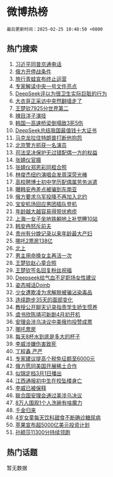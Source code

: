 # 微博热榜

`最后更新时间：2025-02-25 10:48:50 +0800`

## 热门搜索

1. [习近平同普京通电话](https://m.weibo.cn/search?containerid=100103type%3D1%26t%3D10%26q%3D%23%E4%B9%A0%E8%BF%91%E5%B9%B3%E5%90%8C%E6%99%AE%E4%BA%AC%E9%80%9A%E7%94%B5%E8%AF%9D%23&stream_entry_id=51&isnewpage=1&extparam=seat%3D1%26stream_entry_id%3D51%26c_type%3D51%26filter_type%3Drealtimehot%26cate%3D10103%26q%3D%2523%25E4%25B9%25A0%25E8%25BF%2591%25E5%25B9%25B3%25E5%2590%258C%25E6%2599%25AE%25E4%25BA%25AC%25E9%2580%259A%25E7%2594%25B5%25E8%25AF%259D%2523%26pos%3D0%26dgr%3D0%26display_time%3D1740451729%26pre_seqid%3D17404517290210418463136)
1. [俄方开停战条件](https://m.weibo.cn/search?containerid=100103type%3D1%26t%3D10%26q%3D%23%E4%BF%84%E6%96%B9%E5%BC%80%E5%81%9C%E6%88%98%E6%9D%A1%E4%BB%B6%23&stream_entry_id=31&isnewpage=1&extparam=seat%3D1%26c_type%3D31%26realpos%3D1%26cate%3D5001%26flag%3D1%26pos%3D0%26stream_entry_id%3D31%26lcate%3D5001%26filter_type%3Drealtimehot%26band_rank%3D1%26q%3D%2523%25E4%25BF%2584%25E6%2596%25B9%25E5%25BC%2580%25E5%2581%259C%25E6%2588%2598%25E6%259D%25A1%25E4%25BB%25B6%2523%26dgr%3D0%26display_time%3D1740451729%26pre_seqid%3D17404517290210418463136)
1. [旅行青蛙宣布终止运营](https://m.weibo.cn/search?containerid=100103type%3D1%26t%3D10%26q%3D%23%E6%97%85%E8%A1%8C%E9%9D%92%E8%9B%99%E5%AE%A3%E5%B8%83%E7%BB%88%E6%AD%A2%E8%BF%90%E8%90%A5%23&stream_entry_id=31&isnewpage=1&extparam=seat%3D1%26c_type%3D31%26realpos%3D2%26cate%3D5001%26flag%3D1%26pos%3D1%26stream_entry_id%3D31%26lcate%3D5001%26filter_type%3Drealtimehot%26band_rank%3D2%26q%3D%2523%25E6%2597%2585%25E8%25A1%258C%25E9%259D%2592%25E8%259B%2599%25E5%25AE%25A3%25E5%25B8%2583%25E7%25BB%2588%25E6%25AD%25A2%25E8%25BF%2590%25E8%2590%25A5%2523%26dgr%3D0%26display_time%3D1740451729%26pre_seqid%3D17404517290210418463136)
1. [专家解读中央一号文件亮点](https://m.weibo.cn/search?containerid=100103type%3D1%26t%3D10%26q%3D%23%E4%B8%93%E5%AE%B6%E8%A7%A3%E8%AF%BB%E4%B8%AD%E5%A4%AE%E4%B8%80%E5%8F%B7%E6%96%87%E4%BB%B6%E4%BA%AE%E7%82%B9%23&stream_entry_id=31&isnewpage=1&extparam=seat%3D1%26c_type%3D31%26realpos%3D3%26cate%3D5001%26flag%3D0%26pos%3D2%26stream_entry_id%3D31%26lcate%3D5001%26filter_type%3Drealtimehot%26band_rank%3D3%26q%3D%2523%25E4%25B8%2593%25E5%25AE%25B6%25E8%25A7%25A3%25E8%25AF%25BB%25E4%25B8%25AD%25E5%25A4%25AE%25E4%25B8%2580%25E5%258F%25B7%25E6%2596%2587%25E4%25BB%25B6%25E4%25BA%25AE%25E7%2582%25B9%2523%26dgr%3D0%26display_time%3D1740451729%26pre_seqid%3D17404517290210418463136)
1. [DeepSeek评以为很卫生实际巨脏的行为](https://m.weibo.cn/search?containerid=100103type%3D1%26t%3D10%26q%3DDeepSeek%E8%AF%84%E4%BB%A5%E4%B8%BA%E5%BE%88%E5%8D%AB%E7%94%9F%E5%AE%9E%E9%99%85%E5%B7%A8%E8%84%8F%E7%9A%84%E8%A1%8C%E4%B8%BA&stream_entry_id=31&isnewpage=1&extparam=seat%3D1%26c_type%3D31%26realpos%3D4%26cate%3D5001%26flag%3D2%26pos%3D3%26stream_entry_id%3D31%26lcate%3D5001%26filter_type%3Drealtimehot%26band_rank%3D4%26q%3DDeepSeek%25E8%25AF%2584%25E4%25BB%25A5%25E4%25B8%25BA%25E5%25BE%2588%25E5%258D%25AB%25E7%2594%259F%25E5%25AE%259E%25E9%2599%2585%25E5%25B7%25A8%25E8%2584%258F%25E7%259A%2584%25E8%25A1%258C%25E4%25B8%25BA%26dgr%3D0%26display_time%3D1740451729%26pre_seqid%3D17404517290210418463136)
1. [大衣哥正采访中突然翻墙走了](https://m.weibo.cn/search?containerid=100103type%3D1%26t%3D10%26q%3D%23%E5%A4%A7%E8%A1%A3%E5%93%A5%E6%AD%A3%E9%87%87%E8%AE%BF%E4%B8%AD%E7%AA%81%E7%84%B6%E7%BF%BB%E5%A2%99%E8%B5%B0%E4%BA%86%23&stream_entry_id=31&isnewpage=1&extparam=seat%3D1%26c_type%3D31%26realpos%3D5%26cate%3D5001%26flag%3D2%26pos%3D4%26stream_entry_id%3D31%26lcate%3D5001%26filter_type%3Drealtimehot%26band_rank%3D5%26q%3D%2523%25E5%25A4%25A7%25E8%25A1%25A3%25E5%2593%25A5%25E6%25AD%25A3%25E9%2587%2587%25E8%25AE%25BF%25E4%25B8%25AD%25E7%25AA%2581%25E7%2584%25B6%25E7%25BF%25BB%25E5%25A2%2599%25E8%25B5%25B0%25E4%25BA%2586%2523%26dgr%3D0%26display_time%3D1740451729%26pre_seqid%3D17404517290210418463136)
1. [王楚钦7925分世界第二](https://m.weibo.cn/search?containerid=100103type%3D1%26t%3D10%26q%3D%23%E7%8E%8B%E6%A5%9A%E9%92%A67925%E5%88%86%E4%B8%96%E7%95%8C%E7%AC%AC%E4%BA%8C%23&stream_entry_id=31&isnewpage=1&extparam=seat%3D1%26c_type%3D31%26realpos%3D6%26cate%3D5001%26flag%3D16%26pos%3D5%26stream_entry_id%3D31%26lcate%3D5001%26filter_type%3Drealtimehot%26band_rank%3D6%26q%3D%2523%25E7%258E%258B%25E6%25A5%259A%25E9%2592%25A67925%25E5%2588%2586%25E4%25B8%2596%25E7%2595%258C%25E7%25AC%25AC%25E4%25BA%258C%2523%26dgr%3D0%26display_time%3D1740451729%26pre_seqid%3D17404517290210418463136)
1. [辣目洋子演技](https://m.weibo.cn/search?containerid=100103type%3D1%26t%3D10%26q%3D%E8%BE%A3%E7%9B%AE%E6%B4%8B%E5%AD%90%E6%BC%94%E6%8A%80&stream_entry_id=31&isnewpage=1&extparam=seat%3D1%26c_type%3D31%26realpos%3D7%26cate%3D5001%26flag%3D1%26pos%3D6%26stream_entry_id%3D31%26lcate%3D5001%26filter_type%3Drealtimehot%26band_rank%3D7%26q%3D%25E8%25BE%25A3%25E7%259B%25AE%25E6%25B4%258B%25E5%25AD%2590%25E6%25BC%2594%25E6%258A%2580%26dgr%3D0%26display_time%3D1740451729%26pre_seqid%3D17404517290210418463136)
1. [韩国一高速桥梁倒塌致3死5伤](https://m.weibo.cn/search?containerid=100103type%3D1%26t%3D10%26q%3D%23%E9%9F%A9%E5%9B%BD%E4%B8%80%E9%AB%98%E9%80%9F%E6%A1%A5%E6%A2%81%E5%80%92%E5%A1%8C%E8%87%B43%E6%AD%BB5%E4%BC%A4%23&stream_entry_id=31&isnewpage=1&extparam=seat%3D1%26c_type%3D31%26realpos%3D8%26cate%3D5001%26flag%3D1%26pos%3D7%26stream_entry_id%3D31%26lcate%3D5001%26filter_type%3Drealtimehot%26band_rank%3D8%26q%3D%2523%25E9%259F%25A9%25E5%259B%25BD%25E4%25B8%2580%25E9%25AB%2598%25E9%2580%259F%25E6%25A1%25A5%25E6%25A2%2581%25E5%2580%2592%25E5%25A1%258C%25E8%2587%25B43%25E6%25AD%25BB5%25E4%25BC%25A4%2523%26dgr%3D0%26display_time%3D1740451729%26pre_seqid%3D17404517290210418463136)
1. [DeepSeek总结我国最值钱十大证书](https://m.weibo.cn/search?containerid=100103type%3D1%26t%3D10%26q%3DDeepSeek%E6%80%BB%E7%BB%93%E6%88%91%E5%9B%BD%E6%9C%80%E5%80%BC%E9%92%B1%E5%8D%81%E5%A4%A7%E8%AF%81%E4%B9%A6&stream_entry_id=31&isnewpage=1&extparam=seat%3D1%26c_type%3D31%26realpos%3D9%26cate%3D5001%26flag%3D0%26pos%3D8%26stream_entry_id%3D31%26lcate%3D5001%26filter_type%3Drealtimehot%26band_rank%3D9%26q%3DDeepSeek%25E6%2580%25BB%25E7%25BB%2593%25E6%2588%2591%25E5%259B%25BD%25E6%259C%2580%25E5%2580%25BC%25E9%2592%25B1%25E5%258D%2581%25E5%25A4%25A7%25E8%25AF%2581%25E4%25B9%25A6%26dgr%3D0%26display_time%3D1740451729%26pre_seqid%3D17404517290210418463136)
1. [马克龙拉住特朗普打断他抱怨](https://m.weibo.cn/search?containerid=100103type%3D1%26t%3D10%26q%3D%23%E9%A9%AC%E5%85%8B%E9%BE%99%E6%8B%89%E4%BD%8F%E7%89%B9%E6%9C%97%E6%99%AE%E6%89%93%E6%96%AD%E4%BB%96%E6%8A%B1%E6%80%A8%23&stream_entry_id=31&isnewpage=1&extparam=seat%3D1%26c_type%3D31%26realpos%3D10%26cate%3D5001%26flag%3D1%26pos%3D9%26stream_entry_id%3D31%26lcate%3D5001%26filter_type%3Drealtimehot%26band_rank%3D10%26q%3D%2523%25E9%25A9%25AC%25E5%2585%258B%25E9%25BE%2599%25E6%258B%2589%25E4%25BD%258F%25E7%2589%25B9%25E6%259C%2597%25E6%2599%25AE%25E6%2589%2593%25E6%2596%25AD%25E4%25BB%2596%25E6%258A%25B1%25E6%2580%25A8%2523%26dgr%3D0%26display_time%3D1740451729%26pre_seqid%3D17404517290210418463136)
1. [北京警方抓获一名演员](https://m.weibo.cn/search?containerid=100103type%3D1%26t%3D10%26q%3D%23%E5%8C%97%E4%BA%AC%E8%AD%A6%E6%96%B9%E6%8A%93%E8%8E%B7%E4%B8%80%E5%90%8D%E6%BC%94%E5%91%98%23&stream_entry_id=31&isnewpage=1&extparam=seat%3D1%26c_type%3D31%26realpos%3D11%26cate%3D5001%26flag%3D2%26pos%3D10%26stream_entry_id%3D31%26lcate%3D5001%26filter_type%3Drealtimehot%26band_rank%3D11%26q%3D%2523%25E5%258C%2597%25E4%25BA%25AC%25E8%25AD%25A6%25E6%2596%25B9%25E6%258A%2593%25E8%258E%25B7%25E4%25B8%2580%25E5%2590%258D%25E6%25BC%2594%25E5%2591%2598%2523%26dgr%3D0%26display_time%3D1740451729%26pre_seqid%3D17404517290210418463136)
1. [司法坚决保护无过错配偶一方的权益](https://m.weibo.cn/search?containerid=100103type%3D1%26t%3D10%26q%3D%23%E5%8F%B8%E6%B3%95%E5%9D%9A%E5%86%B3%E4%BF%9D%E6%8A%A4%E6%97%A0%E8%BF%87%E9%94%99%E9%85%8D%E5%81%B6%E4%B8%80%E6%96%B9%E7%9A%84%E6%9D%83%E7%9B%8A%23&stream_entry_id=31&isnewpage=1&extparam=seat%3D1%26c_type%3D31%26realpos%3D12%26cate%3D5001%26flag%3D0%26pos%3D11%26stream_entry_id%3D31%26lcate%3D5001%26filter_type%3Drealtimehot%26band_rank%3D12%26q%3D%2523%25E5%258F%25B8%25E6%25B3%2595%25E5%259D%259A%25E5%2586%25B3%25E4%25BF%259D%25E6%258A%25A4%25E6%2597%25A0%25E8%25BF%2587%25E9%2594%2599%25E9%2585%258D%25E5%2581%25B6%25E4%25B8%2580%25E6%2596%25B9%25E7%259A%2584%25E6%259D%2583%25E7%259B%258A%2523%26dgr%3D0%26display_time%3D1740451729%26pre_seqid%3D17404517290210418463136)
1. [张婧仪官摄](https://m.weibo.cn/search?containerid=100103type%3D1%26t%3D10%26q%3D%23%E5%BC%A0%E5%A9%A7%E4%BB%AA%E5%AE%98%E6%91%84%23&stream_entry_id=31&isnewpage=1&extparam=seat%3D1%26c_type%3D31%26realpos%3D13%26cate%3D5001%26flag%3D0%26pos%3D12%26stream_entry_id%3D31%26lcate%3D5001%26filter_type%3Drealtimehot%26band_rank%3D13%26q%3D%2523%25E5%25BC%25A0%25E5%25A9%25A7%25E4%25BB%25AA%25E5%25AE%2598%25E6%2591%2584%2523%26dgr%3D0%26display_time%3D1740451729%26pre_seqid%3D17404517290210418463136)
1. [张婧仪郑恩彩同框合照](https://m.weibo.cn/search?containerid=100103type%3D1%26t%3D10%26q%3D%23%E5%BC%A0%E5%A9%A7%E4%BB%AA%E9%83%91%E6%81%A9%E5%BD%A9%E5%90%8C%E6%A1%86%E5%90%88%E7%85%A7%23&stream_entry_id=31&isnewpage=1&extparam=seat%3D1%26c_type%3D31%26realpos%3D14%26cate%3D5001%26flag%3D1%26pos%3D13%26stream_entry_id%3D31%26lcate%3D5001%26filter_type%3Drealtimehot%26band_rank%3D14%26q%3D%2523%25E5%25BC%25A0%25E5%25A9%25A7%25E4%25BB%25AA%25E9%2583%2591%25E6%2581%25A9%25E5%25BD%25A9%25E5%2590%258C%25E6%25A1%2586%25E5%2590%2588%25E7%2585%25A7%2523%26dgr%3D0%26display_time%3D1740451729%26pre_seqid%3D17404517290210418463136)
1. [林俊杰纽约演唱会发周深荧光棒](https://m.weibo.cn/search?containerid=100103type%3D1%26t%3D10%26q%3D%23%E6%9E%97%E4%BF%8A%E6%9D%B0%E7%BA%BD%E7%BA%A6%E6%BC%94%E5%94%B1%E4%BC%9A%E5%8F%91%E5%91%A8%E6%B7%B1%E8%8D%A7%E5%85%89%E6%A3%92%23&stream_entry_id=31&isnewpage=1&extparam=seat%3D1%26c_type%3D31%26realpos%3D15%26cate%3D5001%26flag%3D0%26pos%3D14%26stream_entry_id%3D31%26lcate%3D5001%26filter_type%3Drealtimehot%26band_rank%3D15%26q%3D%2523%25E6%259E%2597%25E4%25BF%258A%25E6%259D%25B0%25E7%25BA%25BD%25E7%25BA%25A6%25E6%25BC%2594%25E5%2594%25B1%25E4%25BC%259A%25E5%258F%2591%25E5%2591%25A8%25E6%25B7%25B1%25E8%258D%25A7%25E5%2585%2589%25E6%25A3%2592%2523%26dgr%3D0%26display_time%3D1740451729%26pre_seqid%3D17404517290210418463136)
1. [高校聘博士初中学历配偶属劳务派遣](https://m.weibo.cn/search?containerid=100103type%3D1%26t%3D10%26q%3D%23%E9%AB%98%E6%A0%A1%E8%81%98%E5%8D%9A%E5%A3%AB%E5%88%9D%E4%B8%AD%E5%AD%A6%E5%8E%86%E9%85%8D%E5%81%B6%E5%B1%9E%E5%8A%B3%E5%8A%A1%E6%B4%BE%E9%81%A3%23&stream_entry_id=31&isnewpage=1&extparam=seat%3D1%26c_type%3D31%26realpos%3D16%26cate%3D5001%26flag%3D0%26pos%3D15%26stream_entry_id%3D31%26lcate%3D5001%26filter_type%3Drealtimehot%26band_rank%3D16%26q%3D%2523%25E9%25AB%2598%25E6%25A0%25A1%25E8%2581%2598%25E5%258D%259A%25E5%25A3%25AB%25E5%2588%259D%25E4%25B8%25AD%25E5%25AD%25A6%25E5%258E%2586%25E9%2585%258D%25E5%2581%25B6%25E5%25B1%259E%25E5%258A%25B3%25E5%258A%25A1%25E6%25B4%25BE%25E9%2581%25A3%2523%26dgr%3D0%26display_time%3D1740451729%26pre_seqid%3D17404517290210418463136)
1. [曝韩安冉差点被骗到东南亚](https://m.weibo.cn/search?containerid=100103type%3D1%26t%3D10%26q%3D%23%E6%9B%9D%E9%9F%A9%E5%AE%89%E5%86%89%E5%B7%AE%E7%82%B9%E8%A2%AB%E9%AA%97%E5%88%B0%E4%B8%9C%E5%8D%97%E4%BA%9A%23&stream_entry_id=31&isnewpage=1&extparam=seat%3D1%26c_type%3D31%26realpos%3D17%26cate%3D5001%26flag%3D1%26pos%3D16%26stream_entry_id%3D31%26lcate%3D5001%26filter_type%3Drealtimehot%26band_rank%3D17%26q%3D%2523%25E6%259B%259D%25E9%259F%25A9%25E5%25AE%2589%25E5%2586%2589%25E5%25B7%25AE%25E7%2582%25B9%25E8%25A2%25AB%25E9%25AA%2597%25E5%2588%25B0%25E4%25B8%259C%25E5%258D%2597%25E4%25BA%259A%2523%26dgr%3D0%26display_time%3D1740451729%26pre_seqid%3D17404517290210418463136)
1. [俄方要求乌军投降不再加入北约](https://m.weibo.cn/search?containerid=100103type%3D1%26t%3D10%26q%3D%23%E4%BF%84%E6%96%B9%E8%A6%81%E6%B1%82%E4%B9%8C%E5%86%9B%E6%8A%95%E9%99%8D%E4%B8%8D%E5%86%8D%E5%8A%A0%E5%85%A5%E5%8C%97%E7%BA%A6%23&stream_entry_id=31&isnewpage=1&extparam=seat%3D1%26c_type%3D31%26realpos%3D18%26cate%3D5001%26flag%3D1%26pos%3D17%26stream_entry_id%3D31%26lcate%3D5001%26filter_type%3Drealtimehot%26band_rank%3D18%26q%3D%2523%25E4%25BF%2584%25E6%2596%25B9%25E8%25A6%2581%25E6%25B1%2582%25E4%25B9%258C%25E5%2586%259B%25E6%258A%2595%25E9%2599%258D%25E4%25B8%258D%25E5%2586%258D%25E5%258A%25A0%25E5%2585%25A5%25E5%258C%2597%25E7%25BA%25A6%2523%26dgr%3D0%26display_time%3D1740451729%26pre_seqid%3D17404517290210418463136)
1. [宝安机场回应男团插队登机](https://m.weibo.cn/search?containerid=100103type%3D1%26t%3D10%26q%3D%23%E5%AE%9D%E5%AE%89%E6%9C%BA%E5%9C%BA%E5%9B%9E%E5%BA%94%E7%94%B7%E5%9B%A2%E6%8F%92%E9%98%9F%E7%99%BB%E6%9C%BA%23&stream_entry_id=31&isnewpage=1&extparam=seat%3D1%26c_type%3D31%26realpos%3D19%26cate%3D5001%26flag%3D1%26pos%3D18%26stream_entry_id%3D31%26lcate%3D5001%26filter_type%3Drealtimehot%26band_rank%3D19%26q%3D%2523%25E5%25AE%259D%25E5%25AE%2589%25E6%259C%25BA%25E5%259C%25BA%25E5%259B%259E%25E5%25BA%2594%25E7%2594%25B7%25E5%259B%25A2%25E6%258F%2592%25E9%2598%259F%25E7%2599%25BB%25E6%259C%25BA%2523%26dgr%3D0%26display_time%3D1740451729%26pre_seqid%3D17404517290210418463136)
1. [年龄越大越容易得带状疱疹](https://m.weibo.cn/search?containerid=100103type%3D1%26t%3D10%26q%3D%23%E5%B9%B4%E9%BE%84%E8%B6%8A%E5%A4%A7%E8%B6%8A%E5%AE%B9%E6%98%93%E5%BE%97%E5%B8%A6%E7%8A%B6%E7%96%B1%E7%96%B9%23&stream_entry_id=31&isnewpage=1&extparam=seat%3D1%26c_type%3D31%26realpos%3D20%26cate%3D5001%26flag%3D1%26pos%3D19%26stream_entry_id%3D31%26lcate%3D5001%26filter_type%3Drealtimehot%26adid%3D276053%26band_rank%3D20%26q%3D%2523%25E5%25B9%25B4%25E9%25BE%2584%25E8%25B6%258A%25E5%25A4%25A7%25E8%25B6%258A%25E5%25AE%25B9%25E6%2598%2593%25E5%25BE%2597%25E5%25B8%25A6%25E7%258A%25B6%25E7%2596%25B1%25E7%2596%25B9%2523%26dgr%3D0%26display_time%3D1740451729%26pre_seqid%3D17404517290210418463136)
1. [上海一女子坐地铁躺地上补觉睡10站](https://m.weibo.cn/search?containerid=100103type%3D1%26t%3D10%26q%3D%23%E4%B8%8A%E6%B5%B7%E4%B8%80%E5%A5%B3%E5%AD%90%E5%9D%90%E5%9C%B0%E9%93%81%E8%BA%BA%E5%9C%B0%E4%B8%8A%E8%A1%A5%E8%A7%89%E7%9D%A110%E7%AB%99%23&stream_entry_id=31&isnewpage=1&extparam=seat%3D1%26c_type%3D31%26realpos%3D21%26cate%3D5001%26flag%3D1%26pos%3D20%26stream_entry_id%3D31%26lcate%3D5001%26filter_type%3Drealtimehot%26band_rank%3D21%26q%3D%2523%25E4%25B8%258A%25E6%25B5%25B7%25E4%25B8%2580%25E5%25A5%25B3%25E5%25AD%2590%25E5%259D%2590%25E5%259C%25B0%25E9%2593%2581%25E8%25BA%25BA%25E5%259C%25B0%25E4%25B8%258A%25E8%25A1%25A5%25E8%25A7%2589%25E7%259D%25A110%25E7%25AB%2599%2523%26dgr%3D0%26display_time%3D1740451729%26pre_seqid%3D17404517290210418463136)
1. [韩安冉怒斥前夫](https://m.weibo.cn/search?containerid=100103type%3D1%26t%3D10%26q%3D%23%E9%9F%A9%E5%AE%89%E5%86%89%E6%80%92%E6%96%A5%E5%89%8D%E5%A4%AB%23&stream_entry_id=31&isnewpage=1&extparam=seat%3D1%26c_type%3D31%26realpos%3D22%26cate%3D5001%26flag%3D2%26pos%3D21%26stream_entry_id%3D31%26lcate%3D5001%26filter_type%3Drealtimehot%26band_rank%3D22%26q%3D%2523%25E9%259F%25A9%25E5%25AE%2589%25E5%2586%2589%25E6%2580%2592%25E6%2596%25A5%25E5%2589%258D%25E5%25A4%25AB%2523%26dgr%3D0%26display_time%3D1740451729%26pre_seqid%3D17404517290210418463136)
1. [贵州有分娩记录以来年龄最大产妇](https://m.weibo.cn/search?containerid=100103type%3D1%26t%3D10%26q%3D%23%E8%B4%B5%E5%B7%9E%E6%9C%89%E5%88%86%E5%A8%A9%E8%AE%B0%E5%BD%95%E4%BB%A5%E6%9D%A5%E5%B9%B4%E9%BE%84%E6%9C%80%E5%A4%A7%E4%BA%A7%E5%A6%87%23&stream_entry_id=31&isnewpage=1&extparam=seat%3D1%26c_type%3D31%26realpos%3D23%26cate%3D5001%26flag%3D0%26pos%3D22%26stream_entry_id%3D31%26lcate%3D5001%26filter_type%3Drealtimehot%26band_rank%3D23%26q%3D%2523%25E8%25B4%25B5%25E5%25B7%259E%25E6%259C%2589%25E5%2588%2586%25E5%25A8%25A9%25E8%25AE%25B0%25E5%25BD%2595%25E4%25BB%25A5%25E6%259D%25A5%25E5%25B9%25B4%25E9%25BE%2584%25E6%259C%2580%25E5%25A4%25A7%25E4%25BA%25A7%25E5%25A6%2587%2523%26dgr%3D0%26display_time%3D1740451729%26pre_seqid%3D17404517290210418463136)
1. [哪吒2票房138亿](https://m.weibo.cn/search?containerid=100103type%3D1%26t%3D10%26q%3D%23%E5%93%AA%E5%90%922%E7%A5%A8%E6%88%BF138%E4%BA%BF%23&stream_entry_id=31&isnewpage=1&extparam=seat%3D1%26c_type%3D31%26realpos%3D24%26cate%3D5001%26flag%3D1%26pos%3D23%26stream_entry_id%3D31%26lcate%3D5001%26filter_type%3Drealtimehot%26band_rank%3D24%26q%3D%2523%25E5%2593%25AA%25E5%2590%25922%25E7%25A5%25A8%25E6%2588%25BF138%25E4%25BA%25BF%2523%26dgr%3D0%26display_time%3D1740451729%26pre_seqid%3D17404517290210418463136)
1. [北上](https://m.weibo.cn/search?containerid=100103type%3D1%26t%3D10%26q%3D%E5%8C%97%E4%B8%8A&stream_entry_id=31&isnewpage=1&extparam=seat%3D1%26c_type%3D31%26realpos%3D25%26cate%3D5001%26flag%3D1%26pos%3D24%26stream_entry_id%3D31%26lcate%3D5001%26filter_type%3Drealtimehot%26band_rank%3D25%26q%3D%25E5%258C%2597%25E4%25B8%258A%26dgr%3D0%26display_time%3D1740451729%26pre_seqid%3D17404517290210418463136)
1. [男主用命换女主再活一次](https://m.weibo.cn/search?containerid=100103type%3D1%26t%3D10%26q%3D%E7%94%B7%E4%B8%BB%E7%94%A8%E5%91%BD%E6%8D%A2%E5%A5%B3%E4%B8%BB%E5%86%8D%E6%B4%BB%E4%B8%80%E6%AC%A1&stream_entry_id=31&isnewpage=1&extparam=seat%3D1%26c_type%3D31%26realpos%3D26%26cate%3D5001%26flag%3D1%26pos%3D25%26stream_entry_id%3D31%26lcate%3D5001%26filter_type%3Drealtimehot%26band_rank%3D26%26q%3D%25E7%2594%25B7%25E4%25B8%25BB%25E7%2594%25A8%25E5%2591%25BD%25E6%258D%25A2%25E5%25A5%25B3%25E4%25B8%25BB%25E5%2586%258D%25E6%25B4%25BB%25E4%25B8%2580%25E6%25AC%25A1%26dgr%3D0%26display_time%3D1740451729%26pre_seqid%3D17404517290210418463136)
1. [王楚钦赵心童合照](https://m.weibo.cn/search?containerid=100103type%3D1%26t%3D10%26q%3D%23%E7%8E%8B%E6%A5%9A%E9%92%A6%E8%B5%B5%E5%BF%83%E7%AB%A5%E5%90%88%E7%85%A7%23&stream_entry_id=31&isnewpage=1&extparam=seat%3D1%26c_type%3D31%26realpos%3D27%26cate%3D5001%26flag%3D1%26pos%3D26%26stream_entry_id%3D31%26lcate%3D5001%26filter_type%3Drealtimehot%26band_rank%3D27%26q%3D%2523%25E7%258E%258B%25E6%25A5%259A%25E9%2592%25A6%25E8%25B5%25B5%25E5%25BF%2583%25E7%25AB%25A5%25E5%2590%2588%25E7%2585%25A7%2523%26dgr%3D0%26display_time%3D1740451729%26pre_seqid%3D17404517290210418463136)
1. [王楚钦签名回复粉丝祝福](https://m.weibo.cn/search?containerid=100103type%3D1%26t%3D10%26q%3D%23%E7%8E%8B%E6%A5%9A%E9%92%A6%E7%AD%BE%E5%90%8D%E5%9B%9E%E5%A4%8D%E7%B2%89%E4%B8%9D%E7%A5%9D%E7%A6%8F%23&stream_entry_id=31&isnewpage=1&extparam=seat%3D1%26c_type%3D31%26realpos%3D28%26cate%3D5001%26flag%3D1%26pos%3D27%26stream_entry_id%3D31%26lcate%3D5001%26filter_type%3Drealtimehot%26band_rank%3D28%26q%3D%2523%25E7%258E%258B%25E6%25A5%259A%25E9%2592%25A6%25E7%25AD%25BE%25E5%2590%258D%25E5%259B%259E%25E5%25A4%258D%25E7%25B2%2589%25E4%25B8%259D%25E7%25A5%259D%25E7%25A6%258F%2523%26dgr%3D0%26display_time%3D1740451729%26pre_seqid%3D17404517290210418463136)
1. [Deepseek给气血不足职场女性建议](https://m.weibo.cn/search?containerid=100103type%3D1%26t%3D10%26q%3DDeepseek%E7%BB%99%E6%B0%94%E8%A1%80%E4%B8%8D%E8%B6%B3%E8%81%8C%E5%9C%BA%E5%A5%B3%E6%80%A7%E5%BB%BA%E8%AE%AE&stream_entry_id=31&isnewpage=1&extparam=seat%3D1%26c_type%3D31%26realpos%3D29%26cate%3D5001%26flag%3D0%26pos%3D28%26stream_entry_id%3D31%26lcate%3D5001%26filter_type%3Drealtimehot%26band_rank%3D29%26q%3DDeepseek%25E7%25BB%2599%25E6%25B0%2594%25E8%25A1%2580%25E4%25B8%258D%25E8%25B6%25B3%25E8%2581%258C%25E5%259C%25BA%25E5%25A5%25B3%25E6%2580%25A7%25E5%25BB%25BA%25E8%25AE%25AE%26dgr%3D0%26display_time%3D1740451729%26pre_seqid%3D17404517290210418463136)
1. [姿态喊话Doinb](https://m.weibo.cn/search?containerid=100103type%3D1%26t%3D10%26q%3D%23%E5%A7%BF%E6%80%81%E5%96%8A%E8%AF%9DDoinb%23&stream_entry_id=31&isnewpage=1&extparam=seat%3D1%26c_type%3D31%26realpos%3D30%26cate%3D5001%26flag%3D1%26pos%3D29%26stream_entry_id%3D31%26lcate%3D5001%26filter_type%3Drealtimehot%26band_rank%3D30%26q%3D%2523%25E5%25A7%25BF%25E6%2580%2581%25E5%2596%258A%25E8%25AF%259DDoinb%2523%26dgr%3D0%26display_time%3D1740451729%26pre_seqid%3D17404517290210418463136)
1. [少女遭欺凌为求解脱被骗沾染毒品](https://m.weibo.cn/search?containerid=100103type%3D1%26t%3D10%26q%3D%23%E5%B0%91%E5%A5%B3%E9%81%AD%E6%AC%BA%E5%87%8C%E4%B8%BA%E6%B1%82%E8%A7%A3%E8%84%B1%E8%A2%AB%E9%AA%97%E6%B2%BE%E6%9F%93%E6%AF%92%E5%93%81%23&stream_entry_id=31&isnewpage=1&extparam=seat%3D1%26c_type%3D31%26realpos%3D31%26cate%3D5001%26flag%3D1%26pos%3D30%26stream_entry_id%3D31%26lcate%3D5001%26filter_type%3Drealtimehot%26band_rank%3D31%26q%3D%2523%25E5%25B0%2591%25E5%25A5%25B3%25E9%2581%25AD%25E6%25AC%25BA%25E5%2587%258C%25E4%25B8%25BA%25E6%25B1%2582%25E8%25A7%25A3%25E8%2584%25B1%25E8%25A2%25AB%25E9%25AA%2597%25E6%25B2%25BE%25E6%259F%2593%25E6%25AF%2592%25E5%2593%2581%2523%26dgr%3D0%26display_time%3D1740451729%26pre_seqid%3D17404517290210418463136)
1. [连续跑步35天的面部变化](https://m.weibo.cn/search?containerid=100103type%3D1%26t%3D10%26q%3D%E8%BF%9E%E7%BB%AD%E8%B7%91%E6%AD%A535%E5%A4%A9%E7%9A%84%E9%9D%A2%E9%83%A8%E5%8F%98%E5%8C%96&stream_entry_id=31&isnewpage=1&extparam=seat%3D1%26c_type%3D31%26realpos%3D32%26cate%3D5001%26flag%3D0%26pos%3D31%26stream_entry_id%3D31%26lcate%3D5001%26filter_type%3Drealtimehot%26band_rank%3D32%26q%3D%25E8%25BF%259E%25E7%25BB%25AD%25E8%25B7%2591%25E6%25AD%25A535%25E5%25A4%25A9%25E7%259A%2584%25E9%259D%25A2%25E9%2583%25A8%25E5%258F%2598%25E5%258C%2596%26dgr%3D0%26display_time%3D1740451729%26pre_seqid%3D17404517290210418463136)
1. [教授公开聊天记录指责学生娇生惯养](https://m.weibo.cn/search?containerid=100103type%3D1%26t%3D10%26q%3D%23%E6%95%99%E6%8E%88%E5%85%AC%E5%BC%80%E8%81%8A%E5%A4%A9%E8%AE%B0%E5%BD%95%E6%8C%87%E8%B4%A3%E5%AD%A6%E7%94%9F%E5%A8%87%E7%94%9F%E6%83%AF%E5%85%BB%23&stream_entry_id=31&isnewpage=1&extparam=seat%3D1%26c_type%3D31%26realpos%3D33%26cate%3D5001%26flag%3D0%26pos%3D32%26stream_entry_id%3D31%26lcate%3D5001%26filter_type%3Drealtimehot%26band_rank%3D33%26q%3D%2523%25E6%2595%2599%25E6%258E%2588%25E5%2585%25AC%25E5%25BC%2580%25E8%2581%258A%25E5%25A4%25A9%25E8%25AE%25B0%25E5%25BD%2595%25E6%258C%2587%25E8%25B4%25A3%25E5%25AD%25A6%25E7%2594%259F%25E5%25A8%2587%25E7%2594%259F%25E6%2583%25AF%25E5%2585%25BB%2523%26dgr%3D0%26display_time%3D1740451729%26pre_seqid%3D17404517290210418463136)
1. [虞书欣陈靖可新剧4月初开机](https://m.weibo.cn/search?containerid=100103type%3D1%26t%3D10%26q%3D%23%E8%99%9E%E4%B9%A6%E6%AC%A3%E9%99%88%E9%9D%96%E5%8F%AF%E6%96%B0%E5%89%A74%E6%9C%88%E5%88%9D%E5%BC%80%E6%9C%BA%23&stream_entry_id=31&isnewpage=1&extparam=seat%3D1%26c_type%3D31%26realpos%3D34%26cate%3D5001%26flag%3D0%26pos%3D33%26stream_entry_id%3D31%26lcate%3D5001%26filter_type%3Drealtimehot%26band_rank%3D34%26q%3D%2523%25E8%2599%259E%25E4%25B9%25A6%25E6%25AC%25A3%25E9%2599%2588%25E9%259D%2596%25E5%258F%25AF%25E6%2596%25B0%25E5%2589%25A74%25E6%259C%2588%25E5%2588%259D%25E5%25BC%2580%25E6%259C%25BA%2523%26dgr%3D0%26display_time%3D1740451729%26pre_seqid%3D17404517290210418463136)
1. [安理会涉乌决议中美俄均投赞成票](https://m.weibo.cn/search?containerid=100103type%3D1%26t%3D10%26q%3D%23%E5%AE%89%E7%90%86%E4%BC%9A%E6%B6%89%E4%B9%8C%E5%86%B3%E8%AE%AE%E4%B8%AD%E7%BE%8E%E4%BF%84%E5%9D%87%E6%8A%95%E8%B5%9E%E6%88%90%E7%A5%A8%23&stream_entry_id=31&isnewpage=1&extparam=seat%3D1%26c_type%3D31%26realpos%3D35%26cate%3D5001%26flag%3D1%26pos%3D34%26stream_entry_id%3D31%26lcate%3D5001%26filter_type%3Drealtimehot%26band_rank%3D35%26q%3D%2523%25E5%25AE%2589%25E7%2590%2586%25E4%25BC%259A%25E6%25B6%2589%25E4%25B9%258C%25E5%2586%25B3%25E8%25AE%25AE%25E4%25B8%25AD%25E7%25BE%258E%25E4%25BF%2584%25E5%259D%2587%25E6%258A%2595%25E8%25B5%259E%25E6%2588%2590%25E7%25A5%25A8%2523%26dgr%3D0%26display_time%3D1740451729%26pre_seqid%3D17404517290210418463136)
1. [哪吒票房](https://m.weibo.cn/search?containerid=100103type%3D1%26t%3D10%26q%3D%E5%93%AA%E5%90%92%E7%A5%A8%E6%88%BF&stream_entry_id=31&isnewpage=1&extparam=seat%3D1%26c_type%3D31%26realpos%3D36%26cate%3D5001%26flag%3D0%26pos%3D35%26stream_entry_id%3D31%26lcate%3D5001%26filter_type%3Drealtimehot%26band_rank%3D36%26q%3D%25E5%2593%25AA%25E5%2590%2592%25E7%25A5%25A8%25E6%2588%25BF%26dgr%3D0%26display_time%3D1740451729%26pre_seqid%3D17404517290210418463136)
1. [每天8杯水到底是多大的杯子](https://m.weibo.cn/search?containerid=100103type%3D1%26t%3D10%26q%3D%23%E6%AF%8F%E5%A4%A98%E6%9D%AF%E6%B0%B4%E5%88%B0%E5%BA%95%E6%98%AF%E5%A4%9A%E5%A4%A7%E7%9A%84%E6%9D%AF%E5%AD%90%23&stream_entry_id=31&isnewpage=1&extparam=seat%3D1%26c_type%3D31%26realpos%3D37%26cate%3D5001%26flag%3D0%26pos%3D36%26stream_entry_id%3D31%26lcate%3D5001%26filter_type%3Drealtimehot%26band_rank%3D37%26q%3D%2523%25E6%25AF%258F%25E5%25A4%25A98%25E6%259D%25AF%25E6%25B0%25B4%25E5%2588%25B0%25E5%25BA%2595%25E6%2598%25AF%25E5%25A4%259A%25E5%25A4%25A7%25E7%259A%2584%25E6%259D%25AF%25E5%25AD%2590%2523%26dgr%3D0%26display_time%3D1740451729%26pre_seqid%3D17404517290210418463136)
1. [李威涉嫌伤害致死](https://m.weibo.cn/search?containerid=100103type%3D1%26t%3D10%26q%3D%23%E6%9D%8E%E5%A8%81%E6%B6%89%E5%AB%8C%E4%BC%A4%E5%AE%B3%E8%87%B4%E6%AD%BB%23&stream_entry_id=31&isnewpage=1&extparam=seat%3D1%26c_type%3D31%26realpos%3D38%26cate%3D5001%26flag%3D0%26pos%3D37%26stream_entry_id%3D31%26lcate%3D5001%26filter_type%3Drealtimehot%26band_rank%3D38%26q%3D%2523%25E6%259D%258E%25E5%25A8%2581%25E6%25B6%2589%25E5%25AB%258C%25E4%25BC%25A4%25E5%25AE%25B3%25E8%2587%25B4%25E6%25AD%25BB%2523%26dgr%3D0%26display_time%3D1740451729%26pre_seqid%3D17404517290210418463136)
1. [丁程鑫 严严](https://m.weibo.cn/search?containerid=100103type%3D1%26t%3D10%26q%3D%E4%B8%81%E7%A8%8B%E9%91%AB+%E4%B8%A5%E4%B8%A5&stream_entry_id=31&isnewpage=1&extparam=seat%3D1%26c_type%3D31%26realpos%3D39%26cate%3D5001%26flag%3D0%26pos%3D38%26stream_entry_id%3D31%26lcate%3D5001%26filter_type%3Drealtimehot%26band_rank%3D39%26q%3D%25E4%25B8%2581%25E7%25A8%258B%25E9%2591%25AB%2520%25E4%25B8%25A5%25E4%25B8%25A5%26dgr%3D0%26display_time%3D1740451729%26pre_seqid%3D17404517290210418463136)
1. [专家建议提高个税免征额至6000元](https://m.weibo.cn/search?containerid=100103type%3D1%26t%3D10%26q%3D%23%E4%B8%93%E5%AE%B6%E5%BB%BA%E8%AE%AE%E6%8F%90%E9%AB%98%E4%B8%AA%E7%A8%8E%E5%85%8D%E5%BE%81%E9%A2%9D%E8%87%B36000%E5%85%83%23&stream_entry_id=31&isnewpage=1&extparam=seat%3D1%26c_type%3D31%26realpos%3D40%26cate%3D5001%26flag%3D0%26pos%3D39%26stream_entry_id%3D31%26lcate%3D5001%26filter_type%3Drealtimehot%26band_rank%3D40%26q%3D%2523%25E4%25B8%2593%25E5%25AE%25B6%25E5%25BB%25BA%25E8%25AE%25AE%25E6%258F%2590%25E9%25AB%2598%25E4%25B8%25AA%25E7%25A8%258E%25E5%2585%258D%25E5%25BE%2581%25E9%25A2%259D%25E8%2587%25B36000%25E5%2585%2583%2523%26dgr%3D0%26display_time%3D1740451729%26pre_seqid%3D17404517290210418463136)
1. [俄方愿同美国开展稀土合作](https://m.weibo.cn/search?containerid=100103type%3D1%26t%3D10%26q%3D%23%E4%BF%84%E6%96%B9%E6%84%BF%E5%90%8C%E7%BE%8E%E5%9B%BD%E5%BC%80%E5%B1%95%E7%A8%80%E5%9C%9F%E5%90%88%E4%BD%9C%23&stream_entry_id=31&isnewpage=1&extparam=seat%3D1%26c_type%3D31%26realpos%3D41%26cate%3D5001%26flag%3D1%26pos%3D40%26stream_entry_id%3D31%26lcate%3D5001%26filter_type%3Drealtimehot%26band_rank%3D41%26q%3D%2523%25E4%25BF%2584%25E6%2596%25B9%25E6%2584%25BF%25E5%2590%258C%25E7%25BE%258E%25E5%259B%25BD%25E5%25BC%2580%25E5%25B1%2595%25E7%25A8%2580%25E5%259C%259F%25E5%2590%2588%25E4%25BD%259C%2523%26dgr%3D0%26display_time%3D1740451729%26pre_seqid%3D17404517290210418463136)
1. [似锦定档3月1日播出](https://m.weibo.cn/search?containerid=100103type%3D1%26t%3D10%26q%3D%23%E4%BC%BC%E9%94%A6%E5%AE%9A%E6%A1%A33%E6%9C%881%E6%97%A5%E6%92%AD%E5%87%BA%23&stream_entry_id=31&isnewpage=1&extparam=seat%3D1%26c_type%3D31%26realpos%3D42%26cate%3D5001%26flag%3D1%26pos%3D41%26stream_entry_id%3D31%26lcate%3D5001%26filter_type%3Drealtimehot%26band_rank%3D42%26q%3D%2523%25E4%25BC%25BC%25E9%2594%25A6%25E5%25AE%259A%25E6%25A1%25A33%25E6%259C%25881%25E6%2597%25A5%25E6%2592%25AD%25E5%2587%25BA%2523%26dgr%3D0%26display_time%3D1740451729%26pre_seqid%3D17404517290210418463136)
1. [江西通报初中生在校坠楼身亡](https://m.weibo.cn/search?containerid=100103type%3D1%26t%3D10%26q%3D%23%E6%B1%9F%E8%A5%BF%E9%80%9A%E6%8A%A5%E5%88%9D%E4%B8%AD%E7%94%9F%E5%9C%A8%E6%A0%A1%E5%9D%A0%E6%A5%BC%E8%BA%AB%E4%BA%A1%23&stream_entry_id=31&isnewpage=1&extparam=seat%3D1%26c_type%3D31%26realpos%3D43%26cate%3D5001%26flag%3D1%26pos%3D42%26stream_entry_id%3D31%26lcate%3D5001%26filter_type%3Drealtimehot%26band_rank%3D43%26q%3D%2523%25E6%25B1%259F%25E8%25A5%25BF%25E9%2580%259A%25E6%258A%25A5%25E5%2588%259D%25E4%25B8%25AD%25E7%2594%259F%25E5%259C%25A8%25E6%25A0%25A1%25E5%259D%25A0%25E6%25A5%25BC%25E8%25BA%25AB%25E4%25BA%25A1%2523%26dgr%3D0%26display_time%3D1740451729%26pre_seqid%3D17404517290210418463136)
1. [李威已被保释](https://m.weibo.cn/search?containerid=100103type%3D1%26t%3D10%26q%3D%23%E6%9D%8E%E5%A8%81%E5%B7%B2%E8%A2%AB%E4%BF%9D%E9%87%8A%23&stream_entry_id=31&isnewpage=1&extparam=seat%3D1%26c_type%3D31%26realpos%3D44%26cate%3D5001%26flag%3D0%26pos%3D43%26stream_entry_id%3D31%26lcate%3D5001%26filter_type%3Drealtimehot%26band_rank%3D44%26q%3D%2523%25E6%259D%258E%25E5%25A8%2581%25E5%25B7%25B2%25E8%25A2%25AB%25E4%25BF%259D%25E9%2587%258A%2523%26dgr%3D0%26display_time%3D1740451729%26pre_seqid%3D17404517290210418463136)
1. [联合国安理会通过美涉乌决议](https://m.weibo.cn/search?containerid=100103type%3D1%26t%3D10%26q%3D%23%E8%81%94%E5%90%88%E5%9B%BD%E5%AE%89%E7%90%86%E4%BC%9A%E9%80%9A%E8%BF%87%E7%BE%8E%E6%B6%89%E4%B9%8C%E5%86%B3%E8%AE%AE%23&stream_entry_id=31&isnewpage=1&extparam=seat%3D1%26c_type%3D31%26realpos%3D45%26cate%3D5001%26flag%3D0%26pos%3D44%26stream_entry_id%3D31%26lcate%3D5001%26filter_type%3Drealtimehot%26band_rank%3D45%26q%3D%2523%25E8%2581%2594%25E5%2590%2588%25E5%259B%25BD%25E5%25AE%2589%25E7%2590%2586%25E4%25BC%259A%25E9%2580%259A%25E8%25BF%2587%25E7%25BE%258E%25E6%25B6%2589%25E4%25B9%258C%25E5%2586%25B3%25E8%25AE%25AE%2523%26dgr%3D0%26display_time%3D1740451729%26pre_seqid%3D17404517290210418463136)
1. [8万人围观1个人洗碗有啥魔力](https://m.weibo.cn/search?containerid=100103type%3D1%26t%3D10%26q%3D%238%E4%B8%87%E4%BA%BA%E5%9B%B4%E8%A7%821%E4%B8%AA%E4%BA%BA%E6%B4%97%E7%A2%97%E6%9C%89%E5%95%A5%E9%AD%94%E5%8A%9B%23&stream_entry_id=31&isnewpage=1&extparam=seat%3D1%26c_type%3D31%26realpos%3D46%26cate%3D5001%26flag%3D0%26pos%3D45%26stream_entry_id%3D31%26lcate%3D5001%26filter_type%3Drealtimehot%26band_rank%3D46%26q%3D%25238%25E4%25B8%2587%25E4%25BA%25BA%25E5%259B%25B4%25E8%25A7%25821%25E4%25B8%25AA%25E4%25BA%25BA%25E6%25B4%2597%25E7%25A2%2597%25E6%259C%2589%25E5%2595%25A5%25E9%25AD%2594%25E5%258A%259B%2523%26dgr%3D0%26display_time%3D1740451729%26pre_seqid%3D17404517290210418463136)
1. [千金归来](https://m.weibo.cn/search?containerid=100103type%3D1%26t%3D10%26q%3D%E5%8D%83%E9%87%91%E5%BD%92%E6%9D%A5&stream_entry_id=31&isnewpage=1&extparam=seat%3D1%26c_type%3D31%26realpos%3D47%26cate%3D5001%26flag%3D0%26pos%3D46%26stream_entry_id%3D31%26lcate%3D5001%26filter_type%3Drealtimehot%26band_rank%3D47%26q%3D%25E5%258D%2583%25E9%2587%2591%25E5%25BD%2592%25E6%259D%25A5%26dgr%3D0%26display_time%3D1740451729%26pre_seqid%3D17404517290210418463136)
1. [4岁女童每天饮料甜食不断确诊糖尿病](https://m.weibo.cn/search?containerid=100103type%3D1%26t%3D10%26q%3D%234%E5%B2%81%E5%A5%B3%E7%AB%A5%E6%AF%8F%E5%A4%A9%E9%A5%AE%E6%96%99%E7%94%9C%E9%A3%9F%E4%B8%8D%E6%96%AD%E7%A1%AE%E8%AF%8A%E7%B3%96%E5%B0%BF%E7%97%85%23&stream_entry_id=31&isnewpage=1&extparam=seat%3D1%26c_type%3D31%26realpos%3D48%26cate%3D5001%26flag%3D0%26pos%3D47%26stream_entry_id%3D31%26lcate%3D5001%26filter_type%3Drealtimehot%26band_rank%3D48%26q%3D%25234%25E5%25B2%2581%25E5%25A5%25B3%25E7%25AB%25A5%25E6%25AF%258F%25E5%25A4%25A9%25E9%25A5%25AE%25E6%2596%2599%25E7%2594%259C%25E9%25A3%259F%25E4%25B8%258D%25E6%2596%25AD%25E7%25A1%25AE%25E8%25AF%258A%25E7%25B3%2596%25E5%25B0%25BF%25E7%2597%2585%2523%26dgr%3D0%26display_time%3D1740451729%26pre_seqid%3D17404517290210418463136)
1. [苹果宣布超5000亿美元投资计划](https://m.weibo.cn/search?containerid=100103type%3D1%26t%3D10%26q%3D%23%E8%8B%B9%E6%9E%9C%E5%AE%A3%E5%B8%83%E8%B6%855000%E4%BA%BF%E7%BE%8E%E5%85%83%E6%8A%95%E8%B5%84%E8%AE%A1%E5%88%92%23&stream_entry_id=31&isnewpage=1&extparam=seat%3D1%26c_type%3D31%26realpos%3D49%26cate%3D5001%26flag%3D1%26pos%3D48%26stream_entry_id%3D31%26lcate%3D5001%26filter_type%3Drealtimehot%26band_rank%3D49%26q%3D%2523%25E8%258B%25B9%25E6%259E%259C%25E5%25AE%25A3%25E5%25B8%2583%25E8%25B6%25855000%25E4%25BA%25BF%25E7%25BE%258E%25E5%2585%2583%25E6%258A%2595%25E8%25B5%2584%25E8%25AE%25A1%25E5%2588%2592%2523%26dgr%3D0%26display_time%3D1740451729%26pre_seqid%3D17404517290210418463136)
1. [孙颖莎11300分持续领跑](https://m.weibo.cn/search?containerid=100103type%3D1%26t%3D10%26q%3D%23%E5%AD%99%E9%A2%96%E8%8E%8E11300%E5%88%86%E6%8C%81%E7%BB%AD%E9%A2%86%E8%B7%91%23&stream_entry_id=31&isnewpage=1&extparam=seat%3D1%26c_type%3D31%26realpos%3D50%26cate%3D5001%26flag%3D1%26pos%3D49%26stream_entry_id%3D31%26lcate%3D5001%26filter_type%3Drealtimehot%26band_rank%3D50%26q%3D%2523%25E5%25AD%2599%25E9%25A2%2596%25E8%258E%258E11300%25E5%2588%2586%25E6%258C%2581%25E7%25BB%25AD%25E9%25A2%2586%25E8%25B7%2591%2523%26dgr%3D0%26display_time%3D1740451729%26pre_seqid%3D17404517290210418463136)

## 热门话题

暂无数据
